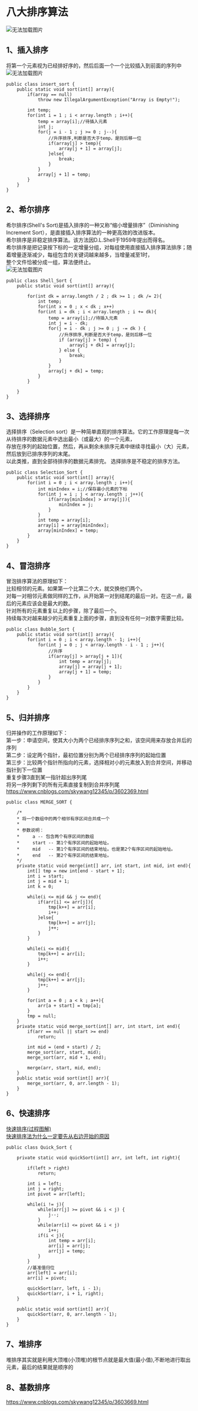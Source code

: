 # 八大排序算法
![无法加载图片](https://github.com/Ywfy/Summary-of-interview-questions/blob/master/SortMethod/%E5%A4%8D%E6%9D%82%E5%BA%A6.png)<br>

## 1、插入排序
将第一个元素视为已经排好序的，然后后面一个一个比较插入到前面的序列中<br>
![无法加载图片](https://github.com/Ywfy/Summary-of-interview-questions/blob/master/SortMethod/%E6%8F%92%E5%85%A5%E6%8E%92%E5%BA%8F.gif)<br>
```
public class insert_sort {
    public static void sort(int[] array){
        if(array == null)
            throw new IllegalArgumentException("Array is Empty!");

        int temp;
        for(int i = 1 ; i < array.length ; i++){
            temp = array[i];//待插入元素
            int j;
            for(j = i - 1 ; j >= 0 ; j--){
                //升序排序,判断是否大于temp，是则后移一位
                if(array[j] > temp){
                    array[j + 1] = array[j];
                }else{
                    break;
                }
            }
            array[j + 1] = temp;
        }
    }
}
```

## 2、希尔排序
希尔排序(Shell's Sort)是插入排序的一种又称“缩小增量排序”（Diminishing Increment Sort），是直接插入排序算法的一种更高效的改进版本。<br>
希尔排序是非稳定排序算法。该方法因D.L.Shell于1959年提出而得名。<br>
希尔排序是把记录按下标的一定增量分组，对每组使用直接插入排序算法排序；随着增量逐渐减少，每组包含的关键词越来越多，当增量减至1时，<br>
整个文件恰被分成一组，算法便终止。<br>
![无法加载图片](https://github.com/Ywfy/Summary-of-interview-questions/blob/master/SortMethod/%E5%B8%8C%E5%B0%94%E6%8E%92%E5%BA%8F.jpg)<br>
```
public class Shell_Sort {
    public static void sort(int[] array){

        for(int dk = array.length / 2 ; dk >= 1 ; dk /= 2){
            int temp;
            for(int x = 0 ; x < dk ; x++)
            for(int i = dk ; i < array.length ; i += dk){
                temp = array[i];//待插入元素
                int j = i - dk;
                for(j = i - dk ; j >= 0 ; j -= dk ) {
                    //升序排序,判断是否大于temp，是则后移一位
                    if (array[j] > temp) {
                        array[j + dk] = array[j];
                    } else {
                        break;
                    }
                }
                array[j + dk] = temp;
            }
        }

    }
}
```

## 3、选择排序
选择排序（Selection sort）是一种简单直观的排序算法。它的工作原理是每一次从待排序的数据元素中选出最小（或最大）的一个元素，<br>
存放在序列的起始位置，然后，再从剩余未排序元素中继续寻找最小（大）元素，然后放到已排序序列的末尾。<br>
以此类推，直到全部待排序的数据元素排完。 选择排序是不稳定的排序方法。<br>
```
public class Selection_Sort {
    public static void sort(int[] array){
        for(int i = 0 ; i < array.length ; i++){
            int minIndex = i;//保存最小元素的下标
            for(int j = i ; j < array.length ; j++){
                if(array[minIndex] > array[j]){
                    minIndex = j;
                }
            }
            int temp = array[i];
            array[i] = array[minIndex];
            array[minIndex] = temp;
        }
    }
}
```

## 4、冒泡排序
冒泡排序算法的原理如下：<br>
比较相邻的元素。如果第一个比第二个大，就交换他们两个。<br>
对每一对相邻元素做同样的工作，从开始第一对到结尾的最后一对。在这一点，最后的元素应该会是最大的数。<br>
针对所有的元素重复以上的步骤，除了最后一个。<br>
持续每次对越来越少的元素重复上面的步骤，直到没有任何一对数字需要比较。<br>
```
public class Bubble_Sort {
    public static void sort(int[] array){
        for(int i = 0 ; i < array.length - 1; i++){
            for(int j = 0 ; j < array.length - i - 1 ; j++){
                //升序
                if(array[j] > array[j + 1]){
                    int temp = array[j];
                    array[j] = array[j + 1];
                    array[j + 1] = temp;
                }
            }
        }
    }
}
```

## 5、归并排序
归并操作的工作原理如下：<br>
第一步：申请空间，使其大小为两个已经排序序列之和，该空间用来存放合并后的序列<br>
第二步：设定两个指针，最初位置分别为两个已经排序序列的起始位置<br>
第三步：比较两个指针所指向的元素，选择相对小的元素放入到合并空间，并移动指针到下一位置<br>
重复步骤3直到某一指针超出序列尾<br>
将另一序列剩下的所有元素直接复制到合并序列尾<br>
https://www.cnblogs.com/skywang12345/p/3602369.html<br>
```
public class MERGE_SORT {

    /*
    * 将一个数组中的两个相邻有序区间合并成一个
    *
    * 参数说明：
    *     a -- 包含两个有序区间的数组
    *     start -- 第1个有序区间的起始地址。
    *     mid   -- 第1个有序区间的结束地址。也是第2个有序区间的起始地址。
    *     end   -- 第2个有序区间的结束地址。
    */
    private static void merge(int[] arr, int start, int mid, int end){
        int[] tmp = new int[end - start + 1];
        int i = start;
        int j = mid + 1;
        int k = 0;

        while(i <= mid && j <= end){
            if(arr[i] <= arr[j]){
                tmp[k++] = arr[i];
                i++;
            }else{
                tmp[k++] = arr[j];
                j++;
            }
        }

        while(i <= mid){
            tmp[k++] = arr[i];
            i++;
        }

        while(j <= end){
            tmp[k++] = arr[j];
            j++;
        }

        for(int a = 0 ; a < k ; a++){
            arr[a + start] = tmp[a];
        }
        tmp = null;
    }
    private static void merge_sort(int[] arr, int start, int end){
        if(arr == null || start >= end)
            return;

        int mid = (end + start) / 2;
        merge_sort(arr, start, mid);
        merge_sort(arr, mid + 1, end);

        merge(arr, start, mid, end);
    }
    public static void sort(int[] arr){
        merge_sort(arr, 0, arr.length - 1);
    }
}
```

## 6、快速排序
[快速排序(过程图解)](https://blog.csdn.net/adusts/article/details/80882649)<br>
[快速排序法为什么一定要先从右边开始的原因](https://blog.csdn.net/lkp1603645756/article/details/85008715)<br>
```
public class Quick_Sort {

    private static void quickSort(int[] arr, int left, int right){

        if(left > right)
            return;

        int i = left;
        int j = right;
        int pivot = arr[left];

        while(i != j){
            while(arr[j] >= pivot && i < j) {
                j--;
            }
            while(arr[i] <= pivot && i < j)
                i++;
            if(i < j){
                int temp = arr[i];
                arr[i] = arr[j];
                arr[j] = temp;
            }
        }
        //基准值归位
        arr[left] = arr[i];
        arr[i] = pivot;

        quickSort(arr, left, i - 1);
        quickSort(arr, i + 1, right);
    }

    public static void sort(int[] arr){
        quickSort(arr, 0, arr.length - 1);
    }
}
```

## 7、堆排序
堆排序其实就是利用大顶堆(小顶堆)的根节点就是最大值(最小值),不断地进行取出元素，最后的结果就是顺序的

## 8、基数排序
https://www.cnblogs.com/skywang12345/p/3603669.html<br>
